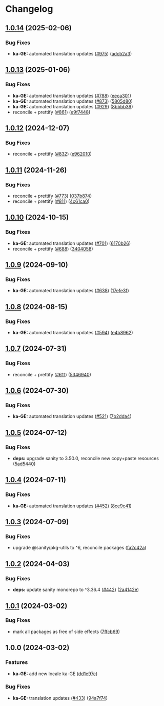# Changelog

## [1.0.14](https://github.com/sanity-io/locales/compare/locale-ka-ge-v1.0.13...locale-ka-ge-v1.0.14) (2025-02-06)


### Bug Fixes

* **ka-GE:** automated translation updates ([#975](https://github.com/sanity-io/locales/issues/975)) ([adcb2a3](https://github.com/sanity-io/locales/commit/adcb2a3fe168af3fa7c2d53ba4998a4a4874a6de))

## [1.0.13](https://github.com/sanity-io/locales/compare/locale-ka-ge-v1.0.12...locale-ka-ge-v1.0.13) (2025-01-06)


### Bug Fixes

* **ka-GE:** automated translation updates ([#788](https://github.com/sanity-io/locales/issues/788)) ([eeca301](https://github.com/sanity-io/locales/commit/eeca301310d172cc4624a3e0c57f3b0c3e0d451f))
* **ka-GE:** automated translation updates ([#873](https://github.com/sanity-io/locales/issues/873)) ([5805d80](https://github.com/sanity-io/locales/commit/5805d8025fdc31858008f421618340b38844a299))
* **ka-GE:** automated translation updates ([#929](https://github.com/sanity-io/locales/issues/929)) ([8bbbb39](https://github.com/sanity-io/locales/commit/8bbbb39d9736b6458bde1f02a0a320f656c5ebd1))
* reconcile + prettify ([#861](https://github.com/sanity-io/locales/issues/861)) ([e9f7448](https://github.com/sanity-io/locales/commit/e9f7448460b48fc803bd6604aada91630348ab95))

## [1.0.12](https://github.com/sanity-io/locales/compare/locale-ka-ge-v1.0.11...locale-ka-ge-v1.0.12) (2024-12-07)


### Bug Fixes

* reconcile + prettify ([#832](https://github.com/sanity-io/locales/issues/832)) ([e962010](https://github.com/sanity-io/locales/commit/e9620109a7ee1a0ad4eadeaebf8f3d05ee703747))

## [1.0.11](https://github.com/sanity-io/locales/compare/locale-ka-ge-v1.0.10...locale-ka-ge-v1.0.11) (2024-11-26)


### Bug Fixes

* reconcile + prettify ([#773](https://github.com/sanity-io/locales/issues/773)) ([037b874](https://github.com/sanity-io/locales/commit/037b8747ab096387a988bef3e632812f7217f53f))
* reconcile + prettify ([#811](https://github.com/sanity-io/locales/issues/811)) ([4c61ca0](https://github.com/sanity-io/locales/commit/4c61ca096c2fd158aefd895681bb0b7c2a634234))

## [1.0.10](https://github.com/sanity-io/locales/compare/locale-ka-ge-v1.0.9...locale-ka-ge-v1.0.10) (2024-10-15)


### Bug Fixes

* **ka-GE:** automated translation updates ([#701](https://github.com/sanity-io/locales/issues/701)) ([6170b26](https://github.com/sanity-io/locales/commit/6170b26d9c9093072b082705fc455b4f42587321))
* reconcile + prettify ([#688](https://github.com/sanity-io/locales/issues/688)) ([3404058](https://github.com/sanity-io/locales/commit/3404058c7a55c2163d680d84953f7ac5defb2066))

## [1.0.9](https://github.com/sanity-io/locales/compare/locale-ka-ge-v1.0.8...locale-ka-ge-v1.0.9) (2024-09-10)


### Bug Fixes

* **ka-GE:** automated translation updates ([#638](https://github.com/sanity-io/locales/issues/638)) ([17efe3f](https://github.com/sanity-io/locales/commit/17efe3f7384f22b273087e45262af13f0da4c624))

## [1.0.8](https://github.com/sanity-io/locales/compare/locale-ka-ge-v1.0.7...locale-ka-ge-v1.0.8) (2024-08-15)


### Bug Fixes

* **ka-GE:** automated translation updates ([#594](https://github.com/sanity-io/locales/issues/594)) ([e4b8962](https://github.com/sanity-io/locales/commit/e4b8962c58119fdfb79b738ce67df09bc60ffecb))

## [1.0.7](https://github.com/sanity-io/locales/compare/locale-ka-ge-v1.0.6...locale-ka-ge-v1.0.7) (2024-07-31)


### Bug Fixes

* reconcile + prettify ([#611](https://github.com/sanity-io/locales/issues/611)) ([5346940](https://github.com/sanity-io/locales/commit/534694059e674d5150f7f484fd79411b0f5b74a2))

## [1.0.6](https://github.com/sanity-io/locales/compare/locale-ka-ge-v1.0.5...locale-ka-ge-v1.0.6) (2024-07-30)


### Bug Fixes

* **ka-GE:** automated translation updates ([#521](https://github.com/sanity-io/locales/issues/521)) ([7b2dda4](https://github.com/sanity-io/locales/commit/7b2dda4921e39146de914d7fb010b5de0e2e0641))

## [1.0.5](https://github.com/sanity-io/locales/compare/locale-ka-ge-v1.0.4...locale-ka-ge-v1.0.5) (2024-07-12)


### Bug Fixes

* **deps:** upgrade sanity to 3.50.0, reconcile new copy+paste resources ([5ad5440](https://github.com/sanity-io/locales/commit/5ad5440692ba75d76b5de468a5ed5cdfd01de995))

## [1.0.4](https://github.com/sanity-io/locales/compare/locale-ka-ge-v1.0.3...locale-ka-ge-v1.0.4) (2024-07-11)


### Bug Fixes

* **ka-GE:** automated translation updates ([#452](https://github.com/sanity-io/locales/issues/452)) ([8ce9c41](https://github.com/sanity-io/locales/commit/8ce9c415fbd768e1115d0fce37e0b91e3920371e))

## [1.0.3](https://github.com/sanity-io/locales/compare/locale-ka-ge-v1.0.2...locale-ka-ge-v1.0.3) (2024-07-09)


### Bug Fixes

* upgrade @sanity/pkg-utils to ^6, reconcile packages ([fa2c42a](https://github.com/sanity-io/locales/commit/fa2c42a0e8550ead90dcc61fe1abcecdacf8fd20))

## [1.0.2](https://github.com/sanity-io/locales/compare/locale-ka-ge-v1.0.1...locale-ka-ge-v1.0.2) (2024-04-03)


### Bug Fixes

* **deps:** update sanity monorepo to ^3.36.4 ([#442](https://github.com/sanity-io/locales/issues/442)) ([2a4142e](https://github.com/sanity-io/locales/commit/2a4142e6e50eb5992b3432169cd71676c353276f))

## [1.0.1](https://github.com/sanity-io/locales/compare/locale-ka-ge-v1.0.0...locale-ka-ge-v1.0.1) (2024-03-02)


### Bug Fixes

* mark all packages as free of side effects ([7ffcb69](https://github.com/sanity-io/locales/commit/7ffcb6939ba729c3c6c528d81e14a833b9096f50))

## 1.0.0 (2024-03-02)


### Features

* **ka-GE:** add new locale ka-GE ([dd1e97c](https://github.com/sanity-io/locales/commit/dd1e97c67e45c7225abcf05166dba679246c283c))


### Bug Fixes

* **ka-GE:** translation updates ([#433](https://github.com/sanity-io/locales/issues/433)) ([94a7f74](https://github.com/sanity-io/locales/commit/94a7f74dc06ddeb91ca03dddd4c1947b73e6afe6))
